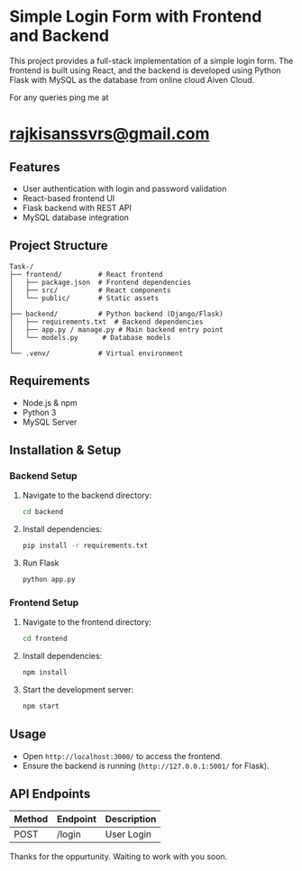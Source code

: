 # Simple Login Form with Frontend and Backend

This project provides a full-stack implementation of a simple login form. The frontend is built using React, and the backend is developed using Python Flask with MySQL as the database from online cloud Aiven Cloud.

For any queries ping me at 
# rajkisanssvrs@gmail.com

## Features
- User authentication with login and password validation
- React-based frontend UI
- Flask backend with REST API
- MySQL database integration

## Project Structure
```
Task-/
├── frontend/         # React frontend
│   ├── package.json  # Frontend dependencies
│   ├── src/          # React components
│   └── public/       # Static assets
│
├── backend/          # Python backend (Django/Flask)
│   ├── requirements.txt  # Backend dependencies
│   ├── app.py / manage.py # Main backend entry point
│   └── models.py      # Database models
│
└── .venv/            # Virtual environment
```

## Requirements
- Node.js & npm
- Python 3
- MySQL Server

## Installation & Setup

### Backend Setup
1. Navigate to the backend directory:
   ```sh
   cd backend
   ```

3. Install dependencies:
   ```sh
   pip install -r requirements.txt
   ```
4. Run Flask 
   ```sh
   python app.py
   ```


### Frontend Setup
1. Navigate to the frontend directory:
   ```sh
   cd frontend
   ```
2. Install dependencies:
   ```sh
   npm install
   ```
3. Start the development server:
   ```sh
   npm start
   ```

## Usage
- Open `http://localhost:3000/` to access the frontend.
- Ensure the backend is running (`http://127.0.0.1:5001/` for Flask).

## API Endpoints
| Method | Endpoint       | Description |
|--------|---------------|-------------|
| POST   | /login        | User Login  |


Thanks for the oppurtunity.
Waiting to work with you soon.
